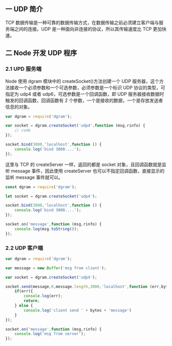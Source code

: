 ## 一 UDP 简介

TCP 数据传输是一种可靠的数据传输方式，在数据传输之前必须建立客户端与服务端之间的连接。UDP 是一种面向非连接的协议，所以其传输速度比 TCP 更加快速。

## 二 Node 开发 UDP 程序

### 2.1 UPD 服务端

Node 使用 dgram 模块中的 createSocket()方法创建一个 UDP 服务器，这个方法接收一个必须参数和一个可选参数，必须参数是一个标识 UDP 协议的类型，可指定为 udp4 或者 udp6，可选参数是一个回调函数，即 UDP 服务器接收数据时触发的回调函数，回调函数有 2 个参数，一个是接收的数据，一个是存放发送者信息的对象。

```JavaScript
var dgram = require('dgram');

var socket = dgram.createSocket('udp4',function (msg,rinfo) {
    // code
});

socket.bind(3000,'localhost',function () {
    console.log('bind 3000....');
});
```

这里与 TCP 的 createServer 一样，返回的都是 socket 对象，且回调函数就是监听 message 事件，因此使用 createServer 也可以不指定回调函数，直接显示的监听 message 事件就可以。

```JavaScript
const dgram = require('dgram');

let socket = dgram.createSocket('udp4');

socket.bind(3000,'localhost',function () {
    console.log('bind 3000....');
});

socket.on('message',function (msg,rinfo) {
    console.log(msg.toString());
});
```

### 2.2 UDP 客户端

```JavaScript
var dgram = require('dgram');

var message = new Buffer('msg from client');

var socket = dgram.createSocket('udp4');

socket.send(message,0,message.length,3000,'localhost',function (err,bytes) {
    if(err){
        console.log(err);
        return;
    } else {
        console.log('client send ' + bytes + 'message')
    }
});

socket.on('message',function (msg,rinfo) {
    console.log('msg from server');
});
```

